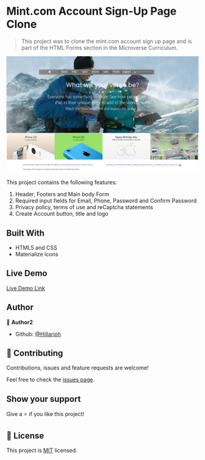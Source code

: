 # Mint.com Account Sign-Up Page Clone

> This project was to clone the mint.com account sign up page and is part of the HTML Forms section in the Microverse Curriculum.

![screenshot](./apple-screenshot.png)

This project contains the following features:

1. Header, Footers and Main body Form
2. Required input fields for Email, Phone, Password and Confirm Password
3. Privacy policy, terms of use and reCaptcha statements
4. Create Account button, title and logo

## Built With

- HTML5 and CSS
- Materialize Icons

## Live Demo

[Live Demo Link](https://hillarioh.github.io/Apple.com-clone/)

## Author

👤 **Author2**

- Github: [@Hillarioh](https://github.com/hillarioh)

## 🤝 Contributing

Contributions, issues and feature requests are welcome!

Feel free to check the [issues page](https://github.com/hillarioh/Apple.com-clone/issues).

## Show your support

Give a ⭐️ if you like this project!

## 📝 License

This project is [MIT](lic.url) licensed.
